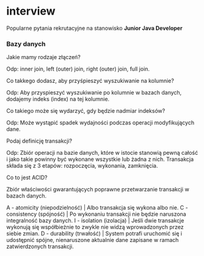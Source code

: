 # interview

Popularne pytania rekrutacyjne na stanowisko **Junior Java Developer**

### Bazy danych

Jakie mamy rodzaje złączeń?

Odp: inner join, left (outer) join, right (outer) join, full join.

Co takkego dodasz, aby przyśpieszyć wyszukiwanie na kolumnie?

Odp: Aby przyspieszyć wyszukiwanie po kolumnie w bazach danych, dodajemy indeks (index) na tej kolumnie.

Co takiego może się wydarzyć, gdy będzie nadmiar indeksów?

Odp: Może wystąpić spadek wydajności podczas operacji modyfikujących dane.

Podaj definicję transakcji?

Odp: Zbiór operacji na bazie danych, które w istocie stanowią pewną całość i jako takie powinny być wykonane wszystkie lub żadna z nich. Transakcja składa się z 3 etapów: rozpoczęcia, wykonania, zamknięcia.

Co to jest ACID?

Zbiór właściwości gwarantujących poprawne przetwarzanie transakcji w bazach danych.

A - atomicity (niepodzielność) | Albo transakcja się wykona albo nie.
C - consistency (spójność) | Po wykonaniu transakcji nie będzie naruszona integralność bazy danych.
I - isolation (izolacja) | Jeśli dwie transakcje wykonują się współbieżnie to zwykle nie widzą wprowadzonych przez siebie zmian.
D - durability (trwałość) | System potrafi uruchomić się i udostępnić spójne, nienaruszone aktualnie dane zapisane w ramach zatwierdzonych transakcji.

